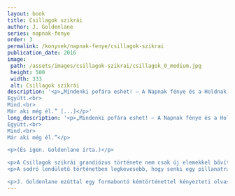 ```yaml
---
layout: book
title: Csillagok szikrái
author: J. Goldenlane
series: napnak-fenye
order: 3
permalink: /konyvek/napnak-fenye/csillagok-szikrai
publication_date: 2016
image: 
 path: /assets/images/csillagok-szikrai/csillagok_0_medium.jpg
 height: 500
 width: 333
 alt: Csillagok szikrái
description: '<p>„Mindenki ​pofára eshet! – A Napnak fénye és a Holdnak árnyéka regények hősei újra akcióban!<br>
Együtt.<br>
Mind.<br>
Már aki még él.” [...]</p>'
long_description: '<p>„Mindenki ​pofára eshet! – A Napnak fénye és a Holdnak árnyéka regények hősei újra akcióban!<br>
Együtt.<br>
Mind.<br>
Már aki még él.”</p>

<p>(És igen. Goldenlane írta.)</p>

<p>A Csillagok szikrái grandiózus története nem csak új elemekkel bővíti a korábbi két kötetben megismert világot, de fokozza a fokozhatatlant, a végletekig feszítve a húrt a két nagyhatalom, a Kínai Birodalom és az Ausztrál Föderáció, valamint jeles képviselői, kiváló állampolgárai… vagy épp a híresek és hírhedtek között.</p>
<p>A sodró lendületű történetben legkevesebb, hogy senki egy pillanatra sem érezheti magát biztonságban, és akár a titkosszolgálatok csúcskategóriás ügynökeiről, akár teljhatalmú vezetőikről, akár a világ legtehetségesebb szélhámosairól van szó, mindenkinek minden tudására szüksége van ahhoz, hogy a végső győzelemnek legalább az esélye elérhetővé váljon.</p>

<p>J. Goldenlane ezúttal egy formabontó kémtörténettel kényezteti olvasóit, amely elképesztő csavarjaival bárki számára különleges élményeket rejthet, az írónőt jól ismerők számára pedig a már megszokott módon könnyed és humoros, letehetetlen olvasmány!</p>'
---
```

